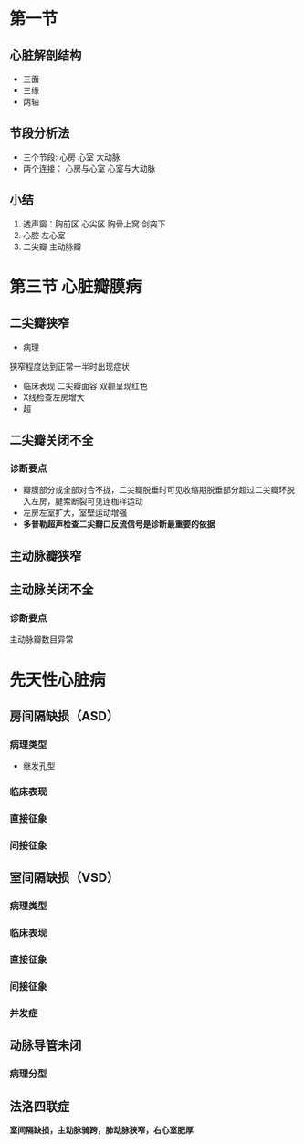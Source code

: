 # 第一节 

##  心脏解剖结构

- 三面
- 三缘
- 两轴 

## 节段分析法

- 三个节段: 心房 心室 大动脉
- 两个连接： 心房与心室 心室与大动脉





## 小结

1. 透声窗：胸前区 心尖区 胸骨上窝 剑突下
2. 心腔 左心室
3. 二尖瓣 主动脉瓣



#  第三节 心脏瓣膜病

## **二尖瓣狭窄** 

* 病理 

狭窄程度达到正常一半时出现症状

* 临床表现 二尖瓣面容 双颧呈现红色
* X线检查左房增大
* 超



## 二尖瓣关闭不全

### 诊断要点

- 瓣膜部分或全部对合不拢，二尖瓣脱垂时可见收缩期脱垂部分超过二尖瓣环脱入左房，腱索断裂可见连枷样运动
- 左房左室扩大，室壁运动增强
- **多普勒超声检查二尖瓣口反流信号是诊断最重要的依据**

## 主动脉瓣狭窄



##  主动脉关闭不全

### 诊断要点

主动脉瓣数目异常

# 先天性心脏病

## 房间隔缺损（ASD）

### 病理类型

- 继发孔型 



### 临床表现



### 直接征象



### 间接征象





## 室间隔缺损（VSD）





### 病理类型

### 临床表现

### 直接征象

### 间接征象

### 并发症

## 动脉导管未闭

### 病理分型









## 法洛四联症

**室间隔缺损，主动脉骑跨，肺动脉狭窄，右心室肥厚**






